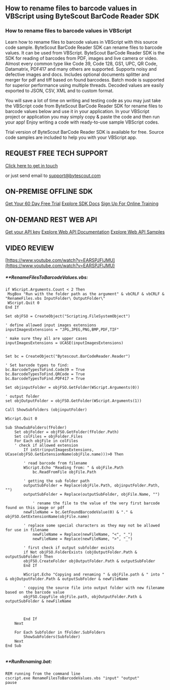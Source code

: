 ## How to rename files to barcode values in VBScript using ByteScout BarCode Reader SDK

### How to rename files to barcode values in VBScript

Learn how to rename files to barcode values in VBScript with this source code sample. ByteScout BarCode Reader SDK can rename files to barcode values. It can be used from VBScript. ByteScout BarCode Reader SDK is the SDK for reading of barcodes from PDF, images and live camera or video. Almost every common type like Code 39, Code 128, GS1, UPC, QR Code, Datamatrix, PDF417 and many others are supported. Supports noisy and defective images and docs. Includes optional documents splitter and merger for pdf and tiff based on found barcodess. Batch mode is supported for superior performance using multiple threads. Decoded values are easily exported to JSON, CSV, XML and to custom format.

You will save a lot of time on writing and testing code as you may just take the VBScript code from ByteScout BarCode Reader SDK for rename files to barcode values below and use it in your application. In your VBScript project or application you may simply copy & paste the code and then run your app! Enjoy writing a code with ready-to-use sample VBScript codes.

Trial version of ByteScout BarCode Reader SDK is available for free. Source code samples are included to help you with your VBScript app.

## REQUEST FREE TECH SUPPORT

[Click here to get in touch](https://bytescout.zendesk.com/hc/en-us/requests/new?subject=ByteScout%20BarCode%20Reader%20SDK%20Question)

or just send email to [support@bytescout.com](mailto:support@bytescout.com?subject=ByteScout%20BarCode%20Reader%20SDK%20Question) 

## ON-PREMISE OFFLINE SDK 

[Get Your 60 Day Free Trial](https://bytescout.com/download/web-installer?utm_source=github-readme)
[Explore SDK Docs](https://bytescout.com/documentation/index.html?utm_source=github-readme)
[Sign Up For Online Training](https://academy.bytescout.com/)


## ON-DEMAND REST WEB API

[Get your API key](https://pdf.co/documentation/api?utm_source=github-readme)
[Explore Web API Documentation](https://pdf.co/documentation/api?utm_source=github-readme)
[Explore Web API Samples](https://github.com/bytescout/ByteScout-SDK-SourceCode/tree/master/PDF.co%20Web%20API)

## VIDEO REVIEW

[https://www.youtube.com/watch?v=EARSPJFIJMU](https://www.youtube.com/watch?v=EARSPJFIJMU)




<!-- code block begin -->

##### ****RenameFilesToBarcodeValues.vbs:**
    
```
if WScript.Arguments.Count < 2 Then
 MsgBox "Run with the folder path as the argument" & vbCRLF & vbCRLF & "RenameFiles.vbs InputFolder\ OutputFolder\"
 WScript.Quit 0
End If

Set objFSO = CreateObject("Scripting.FileSystemObject")

' define allowed input images extensions
inputImagesExtensions = "JPG,JPEG,PNG,BMP,PDF,TIF"

' make sure they all are upper cases
inputImagesExtensions = UCASE(inputImagesExtensions)


Set bc = CreateObject("Bytescout.BarCodeReader.Reader")

' Set barcode types to find:
bc.BarcodeTypesToFind.Code39 = True
bc.BarcodeTypesToFind.QRCode = True
bc.BarcodeTypesToFind.PDF417 = True

Set objinputFolder = objFSO.GetFolder(WScript.Arguments(0))

' output folder
set objOutputFolder = objFSO.GetFolder(WScript.Arguments(1))

Call ShowSubfolders (objinputFolder)

WScript.Quit 0

Sub ShowSubFolders(fFolder)
    Set objFolder = objFSO.GetFolder(fFolder.Path)
    Set colFiles = objFolder.Files
    For Each objFile in colFiles
	' check if allowed extension
        If inStr(inputImagesExtensions, UCase(objFSO.GetExtensionName(objFile.name)))>0 Then

	    ' read barcode from filename
	    WScript.Echo "Reading from: " & objFile.Path 
            bc.ReadFromFile objFile.Path 

	    ' getting the sub folder path
	    outputSubFolder = Replace(objFile.Path, objinputFolder.Path, "")
	    outputSubFolder = Replace(outputSubFolder, objFile.Name, "")
		
            ' rename the file to the value of the very first barcode found on this image or pdf
	    newFileName = bc.GetFoundBarcodeValue(0) & "." & objFSO.GetExtensionName(objFile.name)

	    ' replace some special characters as they may not be allowed for use in filename
            newFileName = Replace(newFileName, "<", "_")
            newFileName = Replace(newFileName, ">", "_")

	    ' first check if output subfolder exists
 	    if Not objFSO.FolderExists (objOutputFolder.Path & outputSubFolder) Then
		objFSO.CreateFolder objOutputFolder.Path & outputSubFolder
	    End If

	    WScript.Echo "Copying and renaming " & objFile.path & " into " & objOutputFolder.Path & outputSubFolder & newFileName

	    ' copying the source file into output folder with new filename based on the barcode value
	    objFSO.CopyFile objFile.path, objOutputFolder.Path & outputSubFolder & newFileName



        End If
    Next

    For Each Subfolder in fFolder.SubFolders
        ShowSubFolders(Subfolder)
    Next
End Sub


```

<!-- code block end -->    

<!-- code block begin -->

##### ****RunRenaming.bat:**
    
```
REM running from the command line
cscript.exe RenameFilesToBarcodeValues.vbs "input" "output"
pause
```

<!-- code block end -->